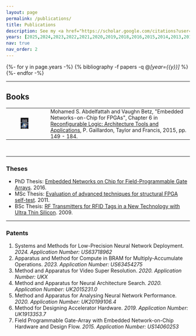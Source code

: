 ```yaml
---
layout: page
permalink: /publications/
title: Publications
description: See my <a href="https://scholar.google.com/citations?user=q4wBpWAAAAAJ">Google Scholar profile</a> for more information.<br>Click <a href="#books">here for books, patents and theses that I (co-)authored</a>.
years: [2025,2024,2023,2022,2021,2020,2019,2018,2016,2015,2014,2013,2012,2011,2009]
nav: true
nav_order: 2
---
```

<!-- _pages/publications.md -->
<div class="publications">

{%- for y in page.years -%}
  {% bibliography -f papers -q @*[year={{y}}]* %}
{%- endfor -%}

</div>


___
## Books
<a id="books"></a>

<table>
  <tr>
    <td style="padding:10px 40px 10px 40px">
      <img width="100px" class="z-depth-1 rounded" src="/assets/img/reconfig_book_cover.jpg" alt="Reconfigurable Logic Book">
    </td>
    <td style="padding:0px 00px 0px 20px">
      Mohamed S. Abdelfattah and Vaughn Betz, "Embedded Networks-on-Chip for FPGAs", Chapter 6 in <a href="https://www.routledge.com/Reconfigurable-Logic-Architecture-Tools-and-Applications/Gaillardon/p/book/9781482262186">Reconfigurable Logic: Architecture Tools and Applications</a>, P. Gaillardon, Taylor and Francis, 2015, pp. 149 - 184.
    </td>
  </tr>
</table>
<br>

___
### Theses  
- PhD Thesis: [Embedded Networks on Chip for Field-Programmable Gate Arrays](/assets/pdf/phd_thesis.pdf). 2016.
- MSc Thesis: [Evaluation of advanced techniques for structural FPGA self-test](/assets/pdf/msc_thesis.pdf). 2011.
- BSc Thesis: [RF Transmitters for RFID Tags in a New Technology with Ultra Thin Silicon](/assets/pdf/bsc_thesis.pdf). 2009.

___
### Patents
1. Systems and Methods for Low-Precision Neural Network Deployment. *2024. Application Number: US63718962*
1. Apparatus and Method for Compute in BRAM for Multiply-Accumulate Operations. *2023. Application Number: US63454275*
1. Method and Apparatus for Video Super Resolution. *2020. Application Number: UKX*
1. Method and Apparatus for Neural Architecture Search. *2020. Application Number: UK2015231.0*
1. Method and Apparatus for Analysing Neural Network Performance. *2020. Application Number: UK20199106.4*
1. Method for Designing Accelerator Hardware. *2019. Application Number: UK1913353.7*
1. Field Programmable Gate-Array with Embedded Network-on-Chip Hardware and Design Flow. *2015. Application Number: US14060253*